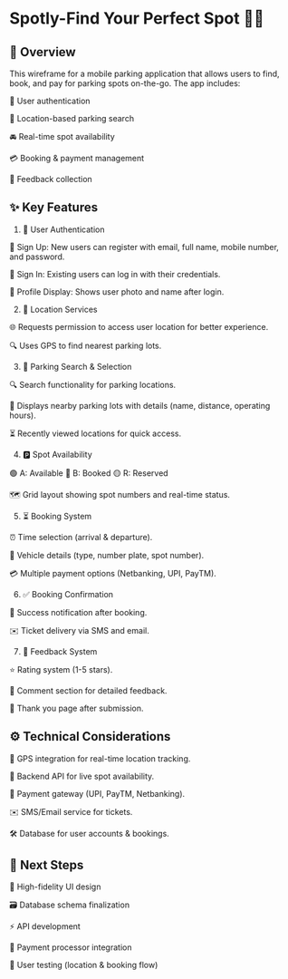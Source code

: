 # Spotly-Find Your Perfect Spot 🚗✨

## 🌟 Overview
This wireframe for a mobile parking application that allows users to find, book, and pay for parking spots on-the-go. The app includes:

🔐 User authentication

📍 Location-based parking search

🚘 Real-time spot availability

💳 Booking & payment management

💬 Feedback collection

## ✨ Key Features
1. 🔐 User Authentication

📝 Sign Up: New users can register with email, full name, mobile number, and password.

🔑 Sign In: Existing users can log in with their credentials.

👤 Profile Display: Shows user photo and name after login.

2. 📍 Location Services

🌐 Requests permission to access user location for better experience.

🔍 Uses GPS to find nearest parking lots.

3. 🔎 Parking Search & Selection
   
🔍 Search functionality for parking locations.

🏢 Displays nearby parking lots with details (name, distance, operating hours).

⏳ Recently viewed locations for quick access.

4. 🅿️ Spot Availability

🟢 A: Available
🔴 B: Booked
🟡 R: Reserved

🗺️ Grid layout showing spot numbers and real-time status.

5. ⏳ Booking System

⏰ Time selection (arrival & departure).

🚙 Vehicle details (type, number plate, spot number).

💳 Multiple payment options (Netbanking, UPI, PayTM).

6. ✅ Booking Confirmation

🎉 Success notification after booking.

✉️ Ticket delivery via SMS and email.

7. 💬 Feedback System

⭐ Rating system (1-5 stars).

📝 Comment section for detailed feedback.

🙏 Thank you page after submission.

## ⚙️ Technical Considerations
📡 GPS integration for real-time location tracking.

🔄 Backend API for live spot availability.

💸 Payment gateway (UPI, PayTM, Netbanking).

✉️ SMS/Email service for tickets.

🛠️ Database for user accounts & bookings.

## 🚀 Next Steps
🎨 High-fidelity UI design

🗃️ Database schema finalization

⚡ API development

🔄 Payment processor integration

🧪 User testing (location & booking flow)
